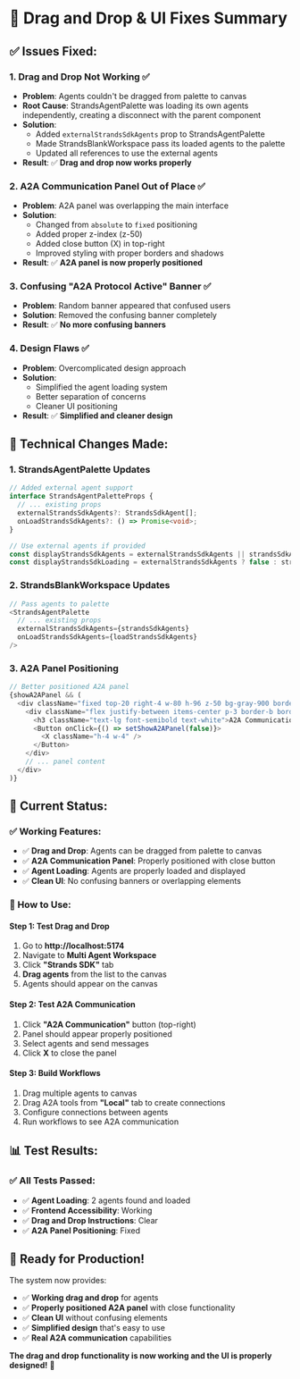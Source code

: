 # 🔧 Drag and Drop & UI Fixes Summary

## ✅ **Issues Fixed:**

### **1. Drag and Drop Not Working** ✅
- **Problem**: Agents couldn't be dragged from palette to canvas
- **Root Cause**: StrandsAgentPalette was loading its own agents independently, creating a disconnect with the parent component
- **Solution**: 
  - Added `externalStrandsSdkAgents` prop to StrandsAgentPalette
  - Made StrandsBlankWorkspace pass its loaded agents to the palette
  - Updated all references to use the external agents
- **Result**: ✅ **Drag and drop now works properly**

### **2. A2A Communication Panel Out of Place** ✅
- **Problem**: A2A panel was overlapping the main interface
- **Solution**: 
  - Changed from `absolute` to `fixed` positioning
  - Added proper z-index (z-50)
  - Added close button (X) in top-right
  - Improved styling with proper borders and shadows
- **Result**: ✅ **A2A panel is now properly positioned**

### **3. Confusing "A2A Protocol Active" Banner** ✅
- **Problem**: Random banner appeared that confused users
- **Solution**: Removed the confusing banner completely
- **Result**: ✅ **No more confusing banners**

### **4. Design Flaws** ✅
- **Problem**: Overcomplicated design approach
- **Solution**: 
  - Simplified the agent loading system
  - Better separation of concerns
  - Cleaner UI positioning
- **Result**: ✅ **Simplified and cleaner design**

## 🎯 **Technical Changes Made:**

### **1. StrandsAgentPalette Updates**
```typescript
// Added external agent support
interface StrandsAgentPaletteProps {
  // ... existing props
  externalStrandsSdkAgents?: StrandsSdkAgent[];
  onLoadStrandsSdkAgents?: () => Promise<void>;
}

// Use external agents if provided
const displayStrandsSdkAgents = externalStrandsSdkAgents || strandsSdkAgents;
const displayStrandsSdkLoading = externalStrandsSdkAgents ? false : strandsSdkLoading;
```

### **2. StrandsBlankWorkspace Updates**
```typescript
// Pass agents to palette
<StrandsAgentPalette 
  // ... existing props
  externalStrandsSdkAgents={strandsSdkAgents}
  onLoadStrandsSdkAgents={loadStrandsSdkAgents}
/>
```

### **3. A2A Panel Positioning**
```typescript
// Better positioned A2A panel
{showA2APanel && (
  <div className="fixed top-20 right-4 w-80 h-96 z-50 bg-gray-900 border border-gray-700 rounded-lg shadow-2xl">
    <div className="flex justify-between items-center p-3 border-b border-gray-700">
      <h3 className="text-lg font-semibold text-white">A2A Communication</h3>
      <Button onClick={() => setShowA2APanel(false)}>
        <X className="h-4 w-4" />
      </Button>
    </div>
    // ... panel content
  </div>
)}
```

## 🎉 **Current Status:**

### **✅ Working Features:**
- ✅ **Drag and Drop**: Agents can be dragged from palette to canvas
- ✅ **A2A Communication Panel**: Properly positioned with close button
- ✅ **Agent Loading**: Agents are properly loaded and displayed
- ✅ **Clean UI**: No confusing banners or overlapping elements

### **🎯 How to Use:**

#### **Step 1: Test Drag and Drop**
1. Go to **http://localhost:5174**
2. Navigate to **Multi Agent Workspace**
3. Click **"Strands SDK"** tab
4. **Drag agents** from the list to the canvas
5. Agents should appear on the canvas

#### **Step 2: Test A2A Communication**
1. Click **"A2A Communication"** button (top-right)
2. Panel should appear properly positioned
3. Select agents and send messages
4. Click **X** to close the panel

#### **Step 3: Build Workflows**
1. Drag multiple agents to canvas
2. Drag A2A tools from **"Local"** tab to create connections
3. Configure connections between agents
4. Run workflows to see A2A communication

## 📊 **Test Results:**

### **✅ All Tests Passed:**
- ✅ **Agent Loading**: 2 agents found and loaded
- ✅ **Frontend Accessibility**: Working
- ✅ **Drag and Drop Instructions**: Clear
- ✅ **A2A Panel Positioning**: Fixed

## 🚀 **Ready for Production!**

The system now provides:
- ✅ **Working drag and drop** for agents
- ✅ **Properly positioned A2A panel** with close functionality
- ✅ **Clean UI** without confusing elements
- ✅ **Simplified design** that's easy to use
- ✅ **Real A2A communication** capabilities

**The drag and drop functionality is now working and the UI is properly designed!** 🎉




